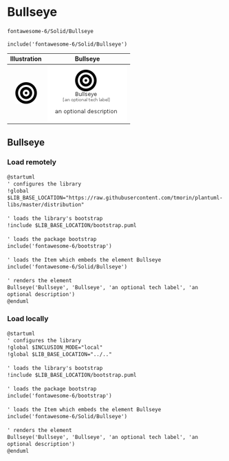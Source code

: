 # Bullseye


```text
fontawesome-6/Solid/Bullseye
```

```text
include('fontawesome-6/Solid/Bullseye')
```



| Illustration | Bullseye |
| :---: | :---: |
| ![illustration for Illustration](../../fontawesome-6/Solid/Bullseye.png) | ![illustration for Bullseye](../../fontawesome-6/Solid/Bullseye.Local.png) |




## Bullseye

### Load remotely
```plantuml
@startuml
' configures the library
!global $LIB_BASE_LOCATION="https://raw.githubusercontent.com/tmorin/plantuml-libs/master/distribution"

' loads the library's bootstrap
!include $LIB_BASE_LOCATION/bootstrap.puml

' loads the package bootstrap
include('fontawesome-6/bootstrap')

' loads the Item which embeds the element Bullseye
include('fontawesome-6/Solid/Bullseye')

' renders the element
Bullseye('Bullseye', 'Bullseye', 'an optional tech label', 'an optional description')
@enduml
```

### Load locally
```plantuml
@startuml
' configures the library
!global $INCLUSION_MODE="local"
!global $LIB_BASE_LOCATION="../.."

' loads the library's bootstrap
!include $LIB_BASE_LOCATION/bootstrap.puml

' loads the package bootstrap
include('fontawesome-6/bootstrap')

' loads the Item which embeds the element Bullseye
include('fontawesome-6/Solid/Bullseye')

' renders the element
Bullseye('Bullseye', 'Bullseye', 'an optional tech label', 'an optional description')
@enduml
```


